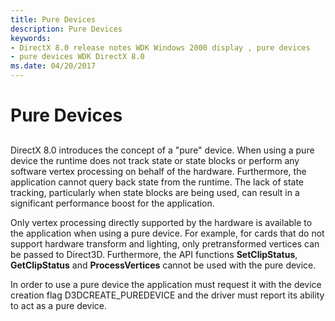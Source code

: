 ```yaml
---
title: Pure Devices
description: Pure Devices
keywords:
- DirectX 8.0 release notes WDK Windows 2000 display , pure devices
- pure devices WDK DirectX 8.0
ms.date: 04/20/2017
---
```


# Pure Devices


## <span id="ddk_pure_devices_gg"></span><span id="DDK_PURE_DEVICES_GG"></span>


DirectX 8.0 introduces the concept of a "pure" device. When using a pure device the runtime does not track state or state blocks or perform any software vertex processing on behalf of the hardware. Furthermore, the application cannot query back state from the runtime. The lack of state tracking, particularly when state blocks are being used, can result in a significant performance boost for the application.

Only vertex processing directly supported by the hardware is available to the application when using a pure device. For example, for cards that do not support hardware transform and lighting, only pretransformed vertices can be passed to Direct3D. Furthermore, the API functions **SetClipStatus**, **GetClipStatus** and **ProcessVertices** cannot be used with the pure device.

In order to use a pure device the application must request it with the device creation flag D3DCREATE\_PUREDEVICE and the driver must report its ability to act as a pure device.

 

 





